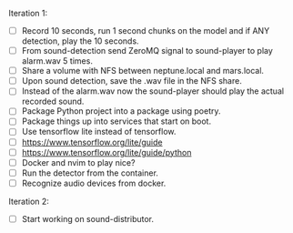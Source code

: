 Iteration 1:

- [ ] Record 10 seconds, run 1 second chunks on the model and if ANY detection, play the
      10 seconds.
- [ ] From sound-detection send ZeroMQ signal to sound-player to play alarm.wav 5 times.
- [ ] Share a volume with NFS between neptune.local and mars.local.
- [ ] Upon sound detection, save the .wav file in the NFS share.
- [ ] Instead of the alarm.wav now the sound-player should play the actual recorded
      sound.
- [ ] Package Python project into a package using poetry.
- [ ] Package things up into services that start on boot.
- [ ] Use tensorflow lite instead of tensorflow.
- [ ] https://www.tensorflow.org/lite/guide
- [ ] https://www.tensorflow.org/lite/guide/python
- [ ] Docker and nvim to play nice?
- [ ] Run the detector from the container.
- [ ] Recognize audio devices from docker.

Iteration 2:

- [ ] Start working on sound-distributor.
